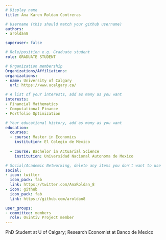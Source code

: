 ```yaml
---
# Display name
title: Ana Karen Roldan Contreras

# Username (this should match your github username)
authors:
- aroldan8

superuser: false

# Role/position e.g. Graduate student
role: GRADUATE STUDENT

# Organization membership
Organizations/Affiliations:
organizations:
- name: University of Calgary
  url: https://www.ucalgary.ca/

# A list of your interests, add as many as you want
interests:
- Financial Mathematics
- Computational Finance
- Portfolio Optimization

# Your educational history, add as many as you want
education:
  courses:
  - course: Master in Economics
    institution: El Colegio de Mexico
    
  - course: Bachelor in Actuarial Science
    institution: Universidad Nacional Autonoma de Mexico

# Social/Academic Networking, delete any items you don't want to use
social:
- icon: twitter
  icon_pack: fab
  link: https://twitter.com/AnaRoldan_8
- icon: github
  icon_pack: fab
  link: https://github.com/aroldan8

user_groups:
- committee: members
  role: Ovintiv Project member
---
```

PhD Student at U of Calgary; Research Economist at Banco de Mexico
